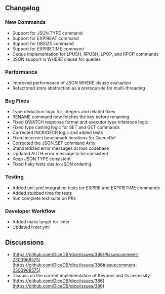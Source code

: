 ---
---

## Changelog

### New Commands

- Support for JSON.TYPE command
- Support for EXPIREAT command
- Support for DBSIZE command
- Support for EXPIRETIME command
- Deque implementation for LPUSH, RPUSH, LPOP, and RPOP commands
- JSON support in WHERE clause for queries

### Performance

- Improved performance of JSON WHERE clause evaluation
- Refactored store abstraction as a prerequisite for multi-threading

### Bug Fixes

- Type deduction logic for integers and related fixes
- RENAME command now fetches the key before renaming
- Fixed QWATCH response format and executor type inference logic
- Fixed type casting logic for SET and GET commands
- Corrected INCR/DECR logic and added tests
- Fixed incorrect benchmark iterations for QueueRef
- Corrected the JSON.SET command Arity
- Standardized error messages across codebase
- Updated AUTH error message to be consistent
- Keep JSON.TYPE consistent
- Fixed flaky tests due to JSON ordering

### Testing

- Added unit and integration tests for EXPIRE and EXPIRETIME commands
- Added stubbed time for tests
- Run complete test suite on PRs

### Developer Workflow

- Added make target for linter
- Updated linter.yml

## Discussions

- [https://github.com/DiceDB/dice/issues/386\#issuecomment-2303968575](https://github.com/DiceDB/dice/issues/386#issuecomment-2303968575)
- Discuss on the current implementation of Keypool and its necessity.
- [https://github.com/DiceDB/dice/issues/386](https://github.com/DiceDB/dice/issues/386)
